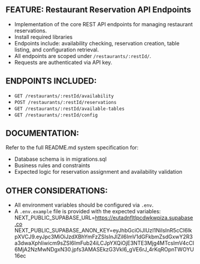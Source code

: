 ## FEATURE: Restaurant Reservation API Endpoints

* Implementation of the core REST API endpoints for managing restaurant reservations.
* Install required libraries
* Endpoints include: availability checking, reservation creation, table listing, and configuration retrieval.
* All endpoints are scoped under `/restaurants/:restId/`.
* Requests are authenticated via API key.

## ENDPOINTS INCLUDED:

* `GET /restaurants/:restId/availability`
* `POST /restaurants/:restId/reservations`
* `GET /restaurants/:restId/available-tables`
* `GET /restaurants/:restId/config`



## DOCUMENTATION:

Refer to the full README.md system specification for:

* Database schema is in migrations.sql
* Business rules and constraints
* Expected logic for reservation assignment and availability validation

## OTHER CONSIDERATIONS:

* All environment variables should be configured via `.env`.
* A `.env.example` file is provided with the expected variables:
NEXT_PUBLIC_SUPABASE_URL=https://eutadnfltlpcdwkwpiza.supabase.co
NEXT_PUBLIC_SUPABASE_ANON_KEY=eyJhbGciOiJIUzI1NiIsInR5cCI6IkpXVCJ9.eyJpc3MiOiJzdXBhYmFzZSIsInJlZiI6ImV1dGFkbmZsdGxwY2R3a3dwaXphIiwicm9sZSI6ImFub24iLCJpYXQiOjE3NTE3Mjg4MTcsImV4cCI6MjA2NzMwNDgxN30.jpfs3AMASEkzG3Vkl6_gVE6rJ_4rKqROpnTWOYU16ec


